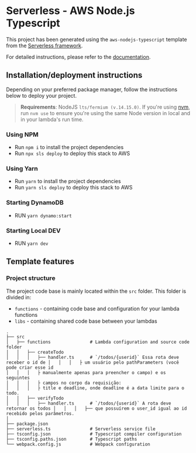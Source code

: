 # Serverless - AWS Node.js Typescript

This project has been generated using the `aws-nodejs-typescript` template from the [Serverless framework](https://www.serverless.com/).

For detailed instructions, please refer to the [documentation](https://www.serverless.com/framework/docs/providers/aws/).

## Installation/deployment instructions

Depending on your preferred package manager, follow the instructions below to deploy your project.

> **Requirements**: NodeJS `lts/fermium (v.14.15.0)`. If you're using [nvm](https://github.com/nvm-sh/nvm), run `nvm use` to ensure you're using the same Node version in local and in your lambda's run time.

### Using NPM

- Run `npm i` to install the project dependencies
- Run `npx sls deploy` to deploy this stack to AWS

### Using Yarn

- Run `yarn` to install the project dependencies
- Run `yarn sls deploy` to deploy this stack to AWS

### Starting DynamoDB
- RUN `yarn dynamo:start`

### Starting Local DEV
- RUN `yarn dev` 
 
## Template features

### Project structure

The project code base is mainly located within the `src` folder. This folder is divided in:

- `functions` - containing code base and configuration for your lambda functions
- `libs` - containing shared code base between your lambdas

```
.
├── src
│   ├── functions               # Lambda configuration and source code folder
│   │   ├── createTodo
│   │   │   ├── handler.ts      # `/todos/{userid}` Essa rota deve receber o id de │   │   │   ├ um usuário pelo pathParameters (você pode criar esse id 
│   │   │   ├ manualmente apenas para preencher o campo) e os seguintes 
│   │   │   ├ campos no corpo da requisição: 
│   │   │   ├ title e deadline, onde deadline é a data limite para o todo.
│   │   ├── verifyTodo
│   │   │   ├── handler.ts      # `/todos/{userid}` A rota deve retornar os todos │   │   │   ├── que possuírem o user_id igual ao id recebido pelos parâmetros.
│
├── package.json
├── serverless.ts               # Serverless service file
├── tsconfig.json               # Typescript compiler configuration
├── tsconfig.paths.json         # Typescript paths
└── webpack.config.js           # Webpack configuration
```
